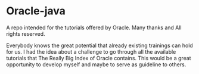 # Oracle-java
A repo intended for the tutorials offered by Oracle. Many thanks and All rights reserved.

Everybody knows the great potential that already existing trainings can hold for us.
I had the idea about a challenge to go through all the available tutorials that The Really Big Index of Oracle contains.
This would be a great opportunity to develop myself and maybe to serve as guideline to others.
